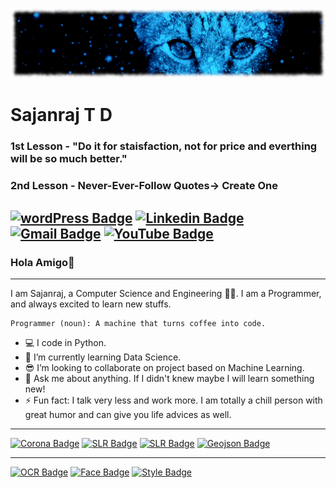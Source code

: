 ![alt text](https://github.com/sajanraj/sajanraj.github.io/blob/master/images/Cat_eye.png)



# Sajanraj T D
### 1st Lesson - "Do it for staisfaction, not for price and everthing will be so much better."
### 2nd Lesson - Never-Ever-Follow Quotes-> Create One

[![wordPress Badge](https://img.shields.io/badge/Wordpress-blue?style=flat-square&logo=Wordpress&logoColor=white&link=https://sajanrajtd.wordpress.com/)](https://sajanrajtd.wordpress.com/)
[![Linkedin Badge](https://img.shields.io/badge/LinkedIn-blue?style=flat-square&logo=Linkedin&logoColor=white&link=https://www.linkedin.com/in/sajanraj-t-d-723226111/)](https://www.linkedin.com/in/sajanraj-t-d-723226111/)
[![Gmail Badge](https://img.shields.io/badge/-sajanraj.t.d@gmail.com-c14438?style=flat-square&logo=Gmail&logoColor=white&link=mailto:sajanraj.t.d@gmail.com)](sajanraj.t.d@gmail.com)
[![YouTube Badge](https://img.shields.io/badge/YouTube-red?style=flat-square&logo=YouTube&logoColor=white&link=https://www.youtube.com/channel/UCuU487YFBNr8Iq3SIjZdfAw)](https://www.youtube.com/channel/UCuU487YFBNr8Iq3SIjZdfAw)
---
### Hola Amigo👋
---
I am Sajanraj, a Computer Science and Engineering :student:. I am a Programmer, and always excited to learn new stuffs. 
```
Programmer (noun): A machine that turns coffee into code.
```
- :computer: I code in Python.
- 🌱 I’m currently learning Data Science.
- 😎 I’m looking to collaborate on project based on Machine Learning.
- 💬 Ask me about anything. If I didn't knew maybe I will learn something new!
- ⚡ Fun fact: I talk very less and work more. I am totally a chill person with great humor and can give you life advices as well.


----------------------------------------------

[![Corona Badge](https://img.shields.io/badge/Corona-India-green?style=flat-square&logo=GitHub&logoColor=white&link=https://sajanraj.github.io/gocoronago/)](https://sajanraj.github.io/gocoronago/)
[![SLR Badge](https://img.shields.io/badge/SLR-Dataset-green?style=flat-square&logo=GitHub&logoColor=white&link=https://github.com/sajanraj/Indian-Sign-Language-Recognition)](https://github.com/sajanraj/Indian-Sign-Language-Recognition)
[![SLR Badge](https://img.shields.io/badge/Indian-SLR-green?style=flat-square&logo=GitHub&logoColor=white&link=https://github.com/sajanraj/SLRGUI)](https://github.com/sajanraj/SLRGUI)
[![Geojson Badge](https://img.shields.io/badge/Indian-Geojson-green?style=flat-square&logo=GitHub&logoColor=white&link=https://github.com/sajanraj/india-geojson)](https://github.com/sajanraj/india-geojson)

---------------------------------

[![OCR Badge](https://img.shields.io/badge/PyQT-OCR-blue?style=flat-square&logo=GitHub&logoColor=white&link=https://github.com/sajanraj/Optical-Character-Recognition)](https://github.com/sajanraj/Optical-Character-Recognition)
[![Face Badge](https://img.shields.io/badge/PyQT-FaceRecognize-blue?style=flat-square&logo=GitHub&logoColor=white&link=https://github.com/sajanraj/Face-Detection-Live-QT)](https://github.com/sajanraj/Face-Detection-Live-QT)
[![Style Badge](https://img.shields.io/badge/DeepL-StyleTransfer-blue?style=flat-square&logo=GitHub&logoColor=white&link=https://github.com/sajanraj/CNN-Style-Transfer)](https://github.com/sajanraj/CNN-Style-Transfer)
